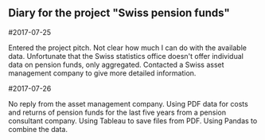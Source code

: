 ## Diary for the project "Swiss pension funds"

#2017-07-25

Entered the project pitch. Not clear how much I can do with the available data. Unfortunate that the Swiss statistics office doesn't offer individual data on pension funds, only aggregated. Contacted a Swiss asset management company to give more detailed information.

#2017-07-26

No reply from the asset management company. Using PDF data for costs and returns of pension funds for the last five years from a pension consultant company. Using Tableau to save files from PDF. Using Pandas to combine the data.